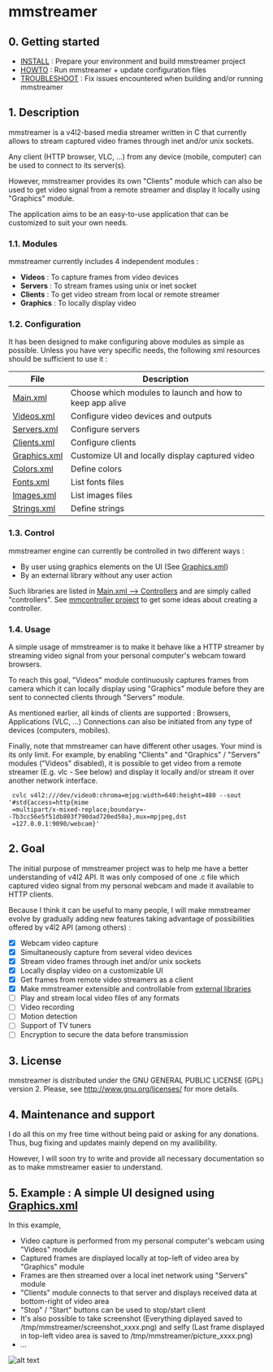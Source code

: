 # mmstreamer

## 0. Getting started

- [INSTALL](INSTALL.md) : Prepare your environment and build mmstreamer project
- [HOWTO](HOWTO.md) : Run mmstreamer + update configuration files
- [TROUBLESHOOT](TROUBLESHOOT.md) : Fix issues encountered when building and/or running mmstreamer

## 1. Description

mmstreamer is a v4l2-based media streamer written in C that currently allows to stream captured
video frames through inet and/or unix sockets.

Any client (HTTP browser, VLC, ...) from any device (mobile, computer) can be used to connect
to its server(s).

However, mmstreamer provides its own "Clients" module which can also be used to get video signal
from a remote streamer and display it locally using "Graphics" module.

The application aims to be an easy-to-use application that can be customized to suit your own needs.

### 1.1. Modules

mmstreamer currently includes 4 independent modules :

  - **Videos**   : To capture frames from video devices
  - **Servers**  : To stream frames using unix or inet socket
  - **Clients**  : To get video stream from local or remote streamer
  - **Graphics** : To locally display video

### 1.2. Configuration

It has been designed to make configuring above modules as simple as possible. Unless you have very
specific needs, the following xml resources should be sufficient to use it :

| File | Description |
| --- | --- |
| [Main.xml](res/drawer2/Main.xml) | Choose which modules to launch and how to keep app alive |
| [Videos.xml](res/drawer2/configs/Videos.xml) | Configure video devices and outputs |
| [Servers.xml](res/drawer2/configs/Servers.xml) | Configure servers |
| [Clients.xml](res/drawer2/configs/Clients.xml) | Configure clients |
| [Graphics.xml](res/drawer2/configs/Graphics.xml) | Customize UI and locally display captured video |
| [Colors.xml](res/drawer2/common/Colors.xml) | Define colors |
| [Fonts.xml](res/drawer2/common/Fonts.xml) | List fonts files |
| [Images.xml](res/drawer2/common/Images.xml) | List images files |
| [Strings.xml](res/drawer2/common/Strings.xml) | Define strings |

### 1.3. Control

mmstreamer engine can currently be controlled in two different ways :
- By user using graphics elements on the UI (See [Graphics.xml](res/drawer2/configs/Graphics.xml))
- By an external library without any user action

Such libraries are listed in [Main.xml --> Controllers](res/drawer2/Main.xml) and are simply called
"controllers". See [mmcontroller project](https://github.com/BoubacarDiene/mmcontroller) to get some
ideas about creating a controller.


### 1.4. Usage

A simple usage of mmstreamer is to make it behave like a HTTP streamer by streaming
video signal from your personal computer's webcam toward browsers.

To reach this goal, "Videos" module continuously captures frames from camera which it
can locally display using "Graphics" module  before they are sent to connected clients
through "Servers" module.

As mentioned earlier, all kinds of clients are supported : Browsers, Applications (VLC, ...)
Connections can also be initiated from any type of devices (computers, mobiles).

Finally, note that mmstreamer can have different other usages. Your mind is its only
limit. For example, by enabling "Clients" and "Graphics" / "Servers" modules ("Videos"
disabled), it is possible to get video from a remote streamer (E.g. vlc - See below)
and display it locally and/or stream it over another network interface.
```
 cvlc v4l2:///dev/video0:chroma=mjpg:width=640:height=480 --sout '#std{access=http{mime
 =multipart/x-mixed-replace;boundary=--7b3cc56e5f51db803f790dad720ed50a},mux=mpjpeg,dst
 =127.0.0.1:9090/webcam}'
```
## 2. Goal

The initial purpose of mmstreamer project was to help me have a better understanding
of v4l2 API. It was only composed of one .c file which captured video signal from my
personal webcam and made it available to HTTP clients.

Because I think it can be useful to many people, I will make mmstreamer evolve by 
gradually adding new features taking advantage of possibilities offered by v4l2 API
(among others) :

- [x] Webcam video capture
- [x] Simultaneously capture from several video devices
- [x] Stream video frames through inet and/or unix sockets
- [x] Locally display video on a customizable UI
- [x] Get frames from remote video streamers as a client
- [x] Make mmstreamer extensible and controllable from [external libraries](https://github.com/BoubacarDiene/mmcontroller)
- [ ] Play and stream local video files of any formats
- [ ] Video recording
- [ ] Motion detection
- [ ] Support of TV tuners
- [ ] Encryption to secure the data before transmission

## 3. License

mmstreamer is distributed under the GNU GENERAL PUBLIC LICENSE (GPL) version 2.
Please, see [<http://www.gnu.org/licenses/>](<http://www.gnu.org/licenses/>) for more details.

## 4. Maintenance and support

I do all this on my free time without being paid or asking for any donations. Thus, bug
fixing and updates mainly depend on my availibility.

However, I will soon try to write and provide all necessary documentation so as to make
mmstreamer easier to understand.

## 5. Example : A simple UI designed using [Graphics.xml](res/drawer2/configs/Graphics.xml)

In this example,
- Video capture is performed from my personal computer's webcam using "Videos" module
- Captured frames are displayed locally at top-left of video area by "Graphics" module
- Frames are then streamed over a local inet network using "Servers" module
- "Clients" module connects to that server and displays received data at bottom-right of video area
- "Stop" / "Start" buttons can be used to stop/start client
- It's also possible to take screenshot (Everything diplayed saved to /tmp/mmstreamer/screenshot_xxxx.png)
  and selfy (Last frame displayed in top-left video area is saved to /tmp/mmstreamer/picture_xxxx.png)
- ...

![alt text](https://raw.githubusercontent.com/BoubacarDiene/mmstreamer/master/ScreenshotByDrawer2.png "This is a very simple example of what you could get using mmstreamer")
